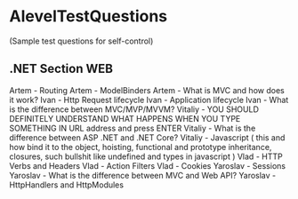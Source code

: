 # AlevelTestQuestions
(Sample test questions for self-control)

## .NET Section WEB
Artem - Routing
Artem - ModelBinders
Artem - What is MVC and how does it work?
Ivan - Http Request lifecycle
Ivan - Application lifecycle
Ivan - What is the difference between MVC/MVP/MVVM?
Vitaliy - YOU SHOULD DEFINITELY UNDERSTAND WHAT HAPPENS WHEN YOU TYPE SOMETHING IN URL address and press ENTER
Vitaliy - What is the difference between ASP .NET and .NET Core?
Vitaliy - Javascript ( this and how bind it to the object, hoisting, functional and prototype inheritance, closures, such bullshit like undefined and types in javascript )
Vlad - HTTP Verbs and Headers
Vlad - Action Filters
Vlad - Cookies
Yaroslav - Sessions
Yaroslav - What is the difference between MVC and Web API?
Yaroslav - HttpHandlers and HttpModules